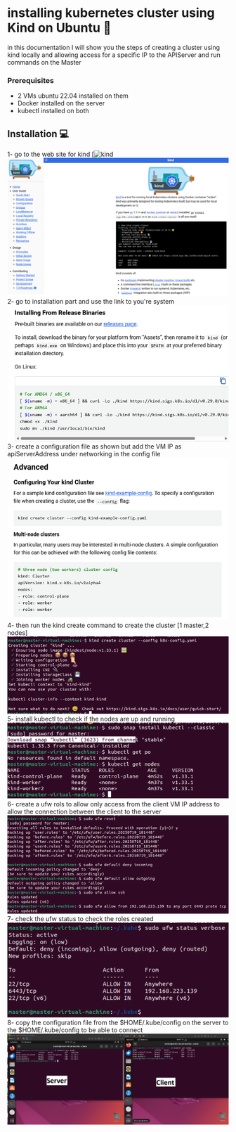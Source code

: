 # installing kubernetes cluster using Kind on Ubuntu 🚀
in this documentation I will show you the steps of creating a cluster using kind locally and allowing access for a specific IP to the APIServer and run commands on the Master

### Prerequisites
- 2 VMs ubuntu 22.04 installed on them
- Docker installed on the server
- kubectl installed on both

## Installation 💻
1- go to the web site for kind
[![kind](https://kind.sigs.k8s.io/)
![Screenshot](1.png)
2- go to installation part and use the link to you're system 
![Screenshot](2.png)
3- create a configuration file as shown but add the VM IP as apiServerAddress under networking in the config file
![Screenshot](3.png)
4- then run the kind create command to create the cluster [1 master,2 nodes]
![Screenshot](4.png)
5- install kubectl to check if the nodes are up and running
![Screenshot](5.png)
6- create a ufw rols to allow only access from the client VM IP address to allow the connection between the client to the server
![Screenshot](6.png)
7- check the ufw status to check the roles created
![Screenshot](8.png)
8- copy the configuration file from the $HOME/.kube/config on the server to the $HOME/.kube/config to be able to connect 
![Screenshot](7.png)
